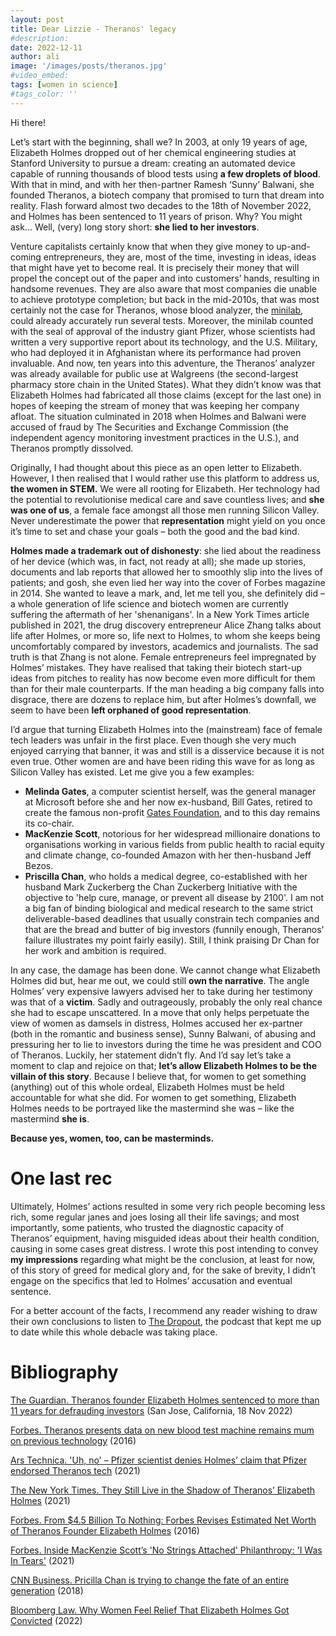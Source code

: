 ```yaml
---
layout: post
title: Dear Lizzie - Theranos' legacy
#description:
date: 2022-12-11
author: ali
image: '/images/posts/theranos.jpg'
#video_embed:
tags: [women in science]
#tags_color: ''
---
```


Hi there!

Let’s start with the beginning, shall we? In 2003, at only 19 years of age, Elizabeth Holmes dropped out of her chemical engineering studies at Stanford University to pursue a dream: creating an automated device capable of running thousands of blood tests using **a few droplets of blood**. With that in mind, and with her then-partner Ramesh ‘Sunny’ Balwani, she founded Theranos, a biotech company that promised to turn that dream into reality. Flash forward almost two decades to the 18th of November 2022, and Holmes has been sentenced to 11 years of prison. Why? You might ask… Well, (very) long story short: **she lied to her investors**. 

Venture capitalists certainly know that when they give money to up-and-coming entrepreneurs, they are, most of the time, investing in ideas, ideas that might have yet to become real. It is precisely their money that will propel the concept out of the paper and into customers’ hands, resulting in handsome revenues. They are also aware that most companies die unable to achieve prototype completion; but back in the mid-2010s, that was most certainly not the case for Theranos, whose blood analyzer, the [minilab](https://www.youtube.com/watch?v=yWflFijPEpc&ab_channel=Theranos), could already accurately run several tests. Moreover, the minilab counted with the seal of approval of the industry giant Pfizer, whose scientists had written a very supportive report about its technology, and the U.S. Military, who had deployed it in Afghanistan where its performance had proven invaluable. And now, ten years into this adventure, the Theranos’ analyzer was already available for public use at Walgreens (the second-largest pharmacy store chain in the United States). What they didn’t know was that Elizabeth Holmes had fabricated all those claims (except for the last one) in hopes of keeping the stream of money that was keeping her company afloat. The situation culminated in 2018 when Holmes and Balwani were accused of fraud by The Securities and Exchange Commission (the independent agency monitoring investment practices in the U.S.), and Theranos promptly dissolved. 

Originally, I had thought about this piece as an open letter to Elizabeth. However, I then realised that I would rather use this platform to address us, **the women in STEM.** We were all rooting for Elizabeth. Her technology had the potential to revolutionise medical care and save countless lives; and **she was one of us**, a female face amongst all those men running Silicon Valley. Never underestimate the power that **representation** might yield on you once it’s time to set and chase your goals – both the good and the bad kind. 

**Holmes made a trademark out of dishonesty**: she lied about the readiness of her device (which was, in fact, not ready at all); she made up stories, documents and lab reports that allowed her to smoothly slip into the lives of patients; and gosh, she even lied her way into the cover of Forbes magazine in 2014. She wanted to leave a mark, and, let me tell you, she definitely did – a whole generation of life science and biotech women are currently suffering the aftermath of her 'shenanigans'. In a New York Times article published in 2021, the drug discovery entrepreneur Alice Zhang talks about life after Holmes, or more so, life next to Holmes, to whom she keeps being uncomfortably compared by investors, academics and journalists. The sad truth is that Zhang is not alone. Female entrepreneurs feel impregnated by Holmes’ mistakes. They have realised that taking their biotech start-up ideas from pitches to reality has now become even more difficult for them than for their male counterparts. If the man heading a big company falls into disgrace, there are dozens to replace him, but after Holmes’s downfall, we seem to have been **left orphaned of good representation**.

I’d argue that turning Elizabeth Holmes into the (mainstream) face of female tech leaders was unfair in the first place. Even though she very much enjoyed carrying that banner, it was and still is a disservice because it is not even true. Other women are and have been riding this wave for as long as Silicon Valley has existed. Let me give you a few examples: 

* **Melinda Gates**, a computer scientist herself, was the general manager at Microsoft before she and her now ex-husband, Bill Gates, retired to create the famous non-profit [Gates Foundation](https://www.gatesfoundation.org/), and to this day remains its co-chair.
* **MacKenzie Scott**, notorious for her widespread millionaire donations to organisations working in various fields from public health to racial equity and climate change, co-founded Amazon with her then-husband Jeff Bezos.
* **Priscilla Chan**, who holds a medical degree, co-established with her husband Mark Zuckerberg the Chan Zuckerberg Initiative with the objective to 'help cure, manage, or prevent all disease by 2100'. I am not a big fan of binding biological and medical research to the same strict deliverable-based deadlines that usually constrain tech companies and that are the bread and butter of big investors (funnily enough, Theranos' failure illustrates my point fairly easily). Still, I think praising Dr Chan for her work and ambition is required. 

In any case, the damage has been done. We cannot change what Elizabeth Holmes did but, hear me out, we could still **own the narrative**. The angle Holmes’ very expensive lawyers advised her to take during her testimony was that of a **victim**. Sadly and outrageously, probably the only real chance she had to escape unscattered. In a move that only helps perpetuate the view of women as damsels in distress, Holmes accused her ex-partner (both in the romantic and business sense), Sunny Balwani, of abusing and pressuring her to lie to investors during the time he was president and COO of Theranos. Luckily, her statement didn’t fly. And I’d say let’s take a moment to clap and rejoice on that; **let’s allow Elizabeth Holmes to be the villain of this story**. Because I believe that, for women to get something (anything) out of this whole ordeal, Elizabeth Holmes must be held accountable for what she did. For women to get something, Elizabeth Holmes needs to be portrayed like the mastermind she was – like the mastermind **she is**. 

**Because yes, women, too, can be masterminds.**


# One last rec

Ultimately, Holmes’ actions resulted in some very rich people becoming less rich, some regular janes and joes losing all their life savings; and most importantly, some patients, who trusted the diagnostic capacity of Theranos’ equipment, having misguided ideas about their health condition, causing in some cases great distress. I wrote this post intending to convey **my impressions** regarding what might be the conclusion, at least for now, of this story of greed for medical glory and, for the sake of brevity, I didn’t engage on the specifics that led to Holmes’ accusation and eventual sentence.

For a better account of the facts, I recommend any reader wishing to draw their own conclusions to listen to [The Dropout](https://podcasts.apple.com/us/podcast/the-dropout/id1449500734), the podcast that kept me up to date while this whole debacle was taking place.


# Bibliography

[The Guardian. Theranos founder Elizabeth Holmes sentenced to more than 11 years for defrauding investors](https://www.theguardian.com/us-news/2022/nov/18/elizabeth-holmes-theranos-trial-sentencing) (San Jose, California, 18 Nov 2022)

[Forbes. Theranos presents data on new blood test machine remains mum on previous technology](https://www.forbes.com/sites/matthewherper/2016/08/01/theranos-presents-data-on-new-blood-test-machine-remains-mum-on-previous-technology/?sh=3c016e586a0b) (2016)

[Ars Technica. 'Uh, no' – Pfizer scientist denies Holmes’ claim that Pfizer endorsed Theranos tech](https://arstechnica.com/tech-policy/2021/10/uh-no-pfizer-scientist-denies-holmes-claim-that-pfizer-endorsed-theranos-tech/) (2021)

[The New York Times. They Still Live in the Shadow of Theranos’ Elizabeth Holmes](https://www.nytimes.com/2021/08/24/technology/theranos-elizabeth-holmes.html) (2021)

[Forbes. From $4.5 Billion To Nothing: Forbes Revises Estimated Net Worth of Theranos Founder Elizabeth Holmes](https://www.forbes.com/sites/matthewherper/2016/06/01/from-4-5-billion-to-nothing-forbes-revises-estimated-net-worth-of-theranos-founder-elizabeth-holmes/?sh=3f25672b3633) (2016)

[Forbes. Inside MacKenzie Scott’s 'No Strings Attached' Philanthropy: 'I Was In Tears'](https://www.forbes.com/sites/lisettevoytko/2021/07/07/inside-mackenzie-scotts-no-strings-attached-philanthropy-i-was-in-tears/?sh=7005bade5bb6) (2021)

[CNN Business. Pricilla Chan is trying to change the fate of an entire generation](https://www.youtube.com/watch?v=tbM2MAepv0M&ab_channel=CNNBusiness) (2018)

[Bloomberg Law. Why Women Feel Relief That Elizabeth Holmes Got Convicted](https://news.bloomberglaw.com/us-law-week/why-women-feel-relief-that-elizabeth-holmes-got-convicted) (2022)
